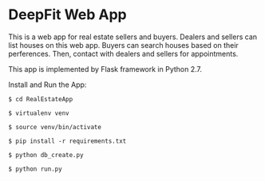 DeepFit Web App
=========
This is a web app for real estate sellers and buyers.
Dealers and sellers can list houses on this web app.
Buyers can search houses based on their perferences.
Then, contact with dealers and sellers for appointments.

This app is implemented by Flask framework in Python 2.7.

Install and Run the App:

```
$ cd RealEstateApp

$ virtualenv venv

$ source venv/bin/activate

$ pip install -r requirements.txt

$ python db_create.py

$ python run.py

```
